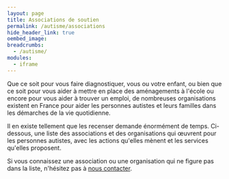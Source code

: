 ```yaml
---
layout: page
title: Associations de soutien
permalink: /autisme/associations
hide_header_link: true
oembed_image: 
breadcrumbs:
  - /autisme/
modules:
  - iframe
---
```


Que ce soit pour vous faire diagnostiquer, vous ou votre enfant, ou bien que ce soit pour vous aider à mettre en place des aménagements à l'école
ou encore pour vous aider à trouver un emploi, de nombreuses organisations existent en France pour aider les personnes autistes 
et leurs familles dans les démarches de la vie quotidienne.

Il en existe tellement que les recenser demande énormément de temps.
Ci-dessous, une liste des associations et des organisations qui œuvrent pour les personnes autistes, avec les actions qu'elles mènent et les services qu'elles 
proposent.

Si vous connaissez une association ou une organisation qui ne figure pas dans la liste, n'hésitez pas à [nous contacter](#/a-propos#nous-contacter).


<div class="center">
 <amp-iframe width="800" height="700" sandbox="allow-scripts allow-top-navigation" src="{{ site.url }}/html/organisations.html" scrolling="no">
  <amp-img layout="fill" src="{{ site.amp_img_cache_url }}/html/organisations.png" placeholder></amp-img>
 </amp-iframe>
</div>

